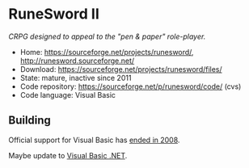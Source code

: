 # RuneSword II

_CRPG designed to appeal to the "pen & paper" role-player._

- Home: https://sourceforge.net/projects/runesword/, http://runesword.sourceforge.net/
- Download: https://sourceforge.net/projects/runesword/files/
- State: mature, inactive since 2011
- Code repository: https://sourceforge.net/p/runesword/code/ (cvs)
- Code language: Visual Basic

## Building

Official support for Visual Basic has [ended in 2008](https://en.wikipedia.org/wiki/Visual_Basic#Legacy_development_and_support).

Maybe update to [Visual Basic .NET](https://en.wikipedia.org/wiki/Visual_Basic_.NET).